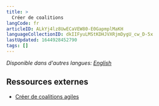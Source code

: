 ```yaml
---
title: >
  Créer de coalitions
langCode: fr
articleID: ALkYj4lz8UwECaVEW80-E0GapmplMaKH
languageCollectionID: dkIIFyuLMStKDHJVXRjmDygU_cw_D-5x
lastUpdated: 1644928452790
tags: []
---
```


_Disponible dans d'autres langues:_ [_English_](/organising/coalition-building)

## Ressources externes

-   [Créer de coalitions agiles](https://blueprintsfc.org/guide/creer-de-coalitions-agiles/)